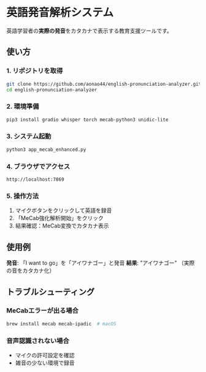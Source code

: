 # 英語発音解析システム

英語学習者の**実際の発音**をカタカナで表示する教育支援ツールです。

## 使い方

### 1. リポジトリを取得
```bash
git clone https://github.com/aonao44/english-pronunciation-analyzer.git
cd english-pronunciation-analyzer
```

### 2. 環境準備
```bash
pip3 install gradio whisper torch mecab-python3 unidic-lite
```

### 3. システム起動
```bash
python3 app_mecab_enhanced.py
```

### 4. ブラウザでアクセス
```
http://localhost:7869
```

### 5. 操作方法
1. マイクボタンをクリックして英語を録音
2. 「MeCab強化解析開始」をクリック  
3. 結果確認：MeCab変換でカタカナ表示

## 使用例

**発音**: 「I want to go」を「アイワナゴー」と発音
**結果**: "アイワナゴー" （実際の音をカタカナ化）

## トラブルシューティング

### MeCabエラーが出る場合
```bash
brew install mecab mecab-ipadic  # macOS
```

### 音声認識されない場合
- マイクの許可設定を確認
- 雑音の少ない環境で録音
